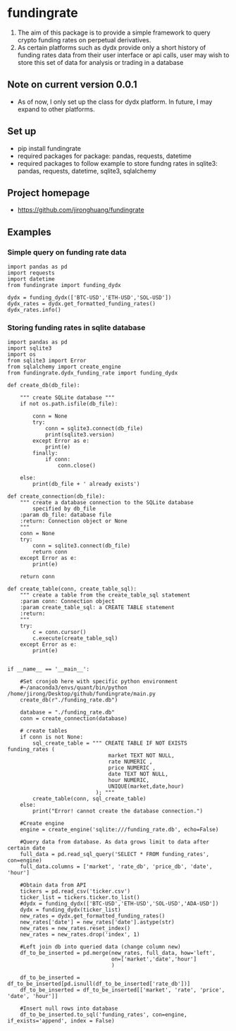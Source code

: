 # fundingrate

1. The aim of this package is to provide a simple framework to query crypto funding rates on perpetual derivatives.
2. As certain platforms such as dydx provide only a short history of funding rates data from their user interface or api calls, user may wish to store this set of data for analysis or trading in a database

## Note on current version 0.0.1

- As of now, I only set up the class for dydx platform. In future, I may expand to other platforms. 

## Set up

- pip install fundingrate
- required packages for package: pandas, requests, datetime
- required packages to follow example to store fundng rates in sqlite3: pandas, requests, datetime, sqlite3, sqlalchemy

## Project homepage

- https://github.com/jironghuang/fundingrate

## Examples

### Simple query on funding rate data

```
import pandas as pd
import requests
import datetime
from fundingrate import funding_dydx

dydx = funding_dydx(['BTC-USD','ETH-USD','SOL-USD'])    
dydx_rates = dydx.get_formatted_funding_rates()    
dydx_rates.info()          
```

### Storing funding rates in sqlite database

```
import pandas as pd
import sqlite3
import os
from sqlite3 import Error
from sqlalchemy import create_engine
from fundingrate.dydx_funding_rate import funding_dydx

def create_db(db_file):
        
    """ create SQLite database """
    if not os.path.isfile(db_file): 
    
        conn = None
        try:
            conn = sqlite3.connect(db_file)
            print(sqlite3.version)
        except Error as e:
            print(e)
        finally:
            if conn:
                conn.close()
    
    else:
        print(db_file + ' already exists')        
        
def create_connection(db_file):
    """ create a database connection to the SQLite database
        specified by db_file
    :param db_file: database file
    :return: Connection object or None
    """
    conn = None
    try:
        conn = sqlite3.connect(db_file)
        return conn
    except Error as e:
        print(e)

    return conn
            
def create_table(conn, create_table_sql):
    """ create a table from the create_table_sql statement
    :param conn: Connection object
    :param create_table_sql: a CREATE TABLE statement
    :return:
    """
    try:
        c = conn.cursor()
        c.execute(create_table_sql)
    except Error as e:
        print(e)


if __name__ == '__main__':
    
    #Set cronjob here with specific python environment
    #~/anaconda3/envs/quant/bin/python /home/jirong/Desktop/github/fundingrate/main.py   
    create_db(r"./funding_rate.db")
    
    database = "./funding_rate.db"    
    conn = create_connection(database)
    
    # create tables
    if conn is not None:
        sql_create_table = """ CREATE TABLE IF NOT EXISTS funding_rates (
                                market TEXT NOT NULL,
                                rate NUMERIC ,
                                price NUMERIC ,
                                date TEXT NOT NULL,
                                hour NUMERIC,
                                UNIQUE(market,date,hour)
                            ); """           
        create_table(conn, sql_create_table)
    else:
        print("Error! cannot create the database connection.")
    
    #Create engine      
    engine = create_engine('sqlite:///funding_rate.db', echo=False)           
    
    #Query data from database. As data grows limit to data after certain date
    full_data = pd.read_sql_query('SELECT * FROM funding_rates', con=engine)        
    full_data.columns = ['market', 'rate_db', 'price_db', 'date', 'hour']
    
    #Obtain data from API
    tickers = pd.read_csv('ticker.csv')
    ticker_list = tickers.ticker.to_list()
    #dydx = funding_dydx(['BTC-USD','ETH-USD','SOL-USD','ADA-USD'])    
    dydx = funding_dydx(ticker_list)    
    new_rates = dydx.get_formatted_funding_rates()       
    new_rates['date'] = new_rates['date'].astype(str)
    new_rates = new_rates.reset_index()
    new_rates = new_rates.drop('index', 1)
    
    #Left join db into queried data (change column new)
    df_to_be_inserted = pd.merge(new_rates, full_data, how='left',
                                 on=['market','date','hour']
                                 )
    
    df_to_be_inserted = df_to_be_inserted[pd.isnull(df_to_be_inserted['rate_db'])]
    df_to_be_inserted = df_to_be_inserted[['market', 'rate', 'price', 'date', 'hour']]
    
    #Insert null rows into database
    df_to_be_inserted.to_sql('funding_rates', con=engine, if_exists='append', index = False) 
```


